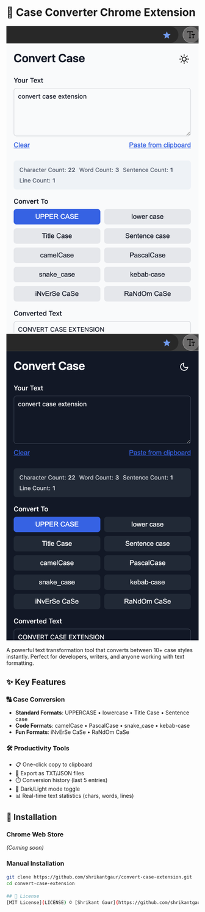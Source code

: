 # 📝 Case Converter Chrome Extension

![Light Mode Preview](assets/screenshot-popup-body-light.png) 
![Dark Mode Preview](assets/screenshot-popup-body-dark.png)

A powerful text transformation tool that converts between 10+ case styles instantly. Perfect for developers, writers, and anyone working with text formatting.

## ✨ Key Features

### 🔠 Case Conversion
- **Standard Formats**: UPPERCASE • lowercase • Title Case • Sentence case
- **Code Formats**: camelCase • PascalCase • snake_case • kebab-case
- **Fun Formats**: iNvErSe CaSe • RaNdOm CaSe

### 🛠️ Productivity Tools
- 📋 One-click copy to clipboard
- 💾 Export as TXT/JSON files
- ⏱️ Conversion history (last 5 entries)
- 🌙 Dark/Light mode toggle
- 📊 Real-time text statistics (chars, words, lines)

## 🚀 Installation

### Chrome Web Store
*(Coming soon)*

### Manual Installation
```bash
git clone https://github.com/shrikantgaur/convert-case-extension.git
cd convert-case-extension

## 📜 License
[MIT License](LICENSE) © [Shrikant Gaur](https://github.com/shrikantgaur)